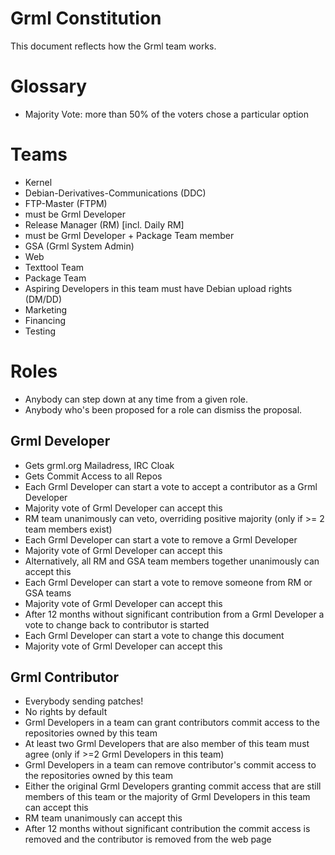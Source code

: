Grml Constitution
=================

This document reflects how the Grml team works.

Glossary
========

* Majority Vote: more than 50% of the voters chose a particular option

Teams
=====

* Kernel
* Debian-Derivatives-Communications (DDC)
* FTP-Master (FTPM)
 * must be Grml Developer
* Release Manager (RM) [incl. Daily RM]
 * must be Grml Developer + Package Team member
* GSA (Grml System Admin)
* Web
* Texttool Team
* Package Team
 * Aspiring Developers in this team must have Debian upload rights (DM/DD)
* Marketing
* Financing
* Testing

Roles
=====

* Anybody can step down at any time from a given role.
* Anybody who's been proposed for a role can dismiss the proposal.

Grml Developer
--------------

* Gets grml.org Mailadress, IRC Cloak
* Gets Commit Access to all Repos
* Each Grml Developer can start a vote to accept a contributor as a Grml Developer
 * Majority vote of Grml Developer can accept this
 * RM team unanimously can veto, overriding positive majority (only if >= 2 team members exist)
* Each Grml Developer can start a vote to remove a Grml Developer
 * Majority vote of Grml Developer can accept this
 * Alternatively, all RM and GSA team members together unanimously can accept this
* Each Grml Developer can start a vote to remove someone from RM or GSA teams
 * Majority vote of Grml Developer can accept this
* After 12 months without significant contribution from a Grml Developer a vote to change back to contributor is started
* Each Grml Developer can start a vote to change this document
 * Majority vote of Grml Developer can accept this

Grml Contributor
----------------

* Everybody sending patches!
* No rights by default
* Grml Developers in a team can grant contributors commit access to the repositories owned by this team
 * At least two Grml Developers that are also member of this team must agree (only if >=2 Grml Developers in this team)
* Grml Developers in a team can remove contributor's commit access to the repositories owned by this team
 * Either the original Grml Developers granting commit access that are still members of this team or the majority of Grml Developers in this team can accept  this
 * RM team unanimously can accept this
* After 12 months without significant contribution the commit access is removed and the contributor is removed from the web page


